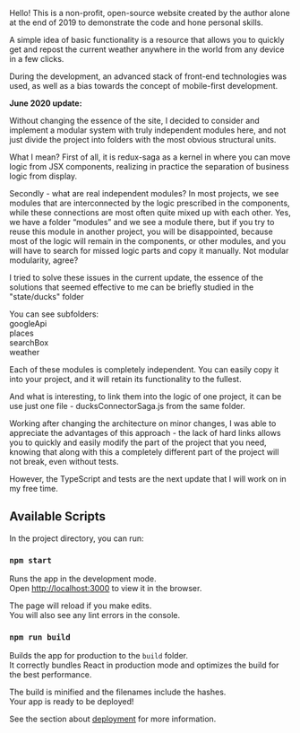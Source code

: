 Hello! This is a non-profit, open-source website created by the author alone at the end of 2019 to demonstrate the code and hone personal skills.

A simple idea of basic functionality is a resource that allows you to quickly get and repost the current weather anywhere in the world from any device in a few clicks.

During the development, an advanced stack of front-end technologies was used, as well as a bias towards the concept of mobile-first development.

**June 2020 update:**

Without changing the essence of the site, I decided to consider and implement a modular system with truly independent modules here, and not just divide the project into folders with the most obvious structural units.

What I mean? First of all, it is redux-saga as a kernel in where you can move logic from JSX components, realizing in practice the separation of business logic from display.

Secondly - what are real independent modules? In most projects, we see modules that are interconnected by the logic prescribed in the components, while these connections are most often quite mixed up with each other. Yes, we have a folder “modules” and we see a module there, but if you try to reuse this module in another project, you will be disappointed, because most of the logic will remain in the components, or other modules, and you will have to search for missed logic parts and copy it manually. Not modular modularity, agree?

I tried to solve these issues in the current update, the essence of the solutions that seemed effective to me can be briefly studied in the "state/ducks" folder

You can see subfolders:<br>
googleApi <br>
places <br>
searchBox <br>
weather<br>

Each of these modules is completely independent. You can easily copy it into your project, and it will retain its functionality to the fullest.

And what is interesting, to link them into the logic of one project, it can be use just one file - ducksConnectorSaga.js from the same folder.

Working after changing the architecture on minor changes, I was able to appreciate the advantages of this approach - the lack of hard links allows you to quickly and easily modify the part of the project that you need, knowing that along with this a completely different part of the project will not break, even without tests.

However, the TypeScript and tests are the next update that I will work on in my free time.

## Available Scripts

In the project directory, you can run:

### `npm start`

Runs the app in the development mode.<br>
Open [http://localhost:3000](http://localhost:3000) to view it in the browser.

The page will reload if you make edits.<br>
You will also see any lint errors in the console.

### `npm run build`

Builds the app for production to the `build` folder.<br>
It correctly bundles React in production mode and optimizes the build for the best performance.

The build is minified and the filenames include the hashes.<br>
Your app is ready to be deployed!

See the section about [deployment](https://facebook.github.io/create-react-app/docs/deployment) for more information.


